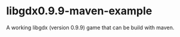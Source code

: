 libgdx0.9.9-maven-example
=========================

A working libgdx (version 0.9.9) game that can be build with maven.
